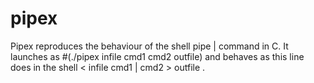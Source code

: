 # pipex 
Pipex reproduces the behaviour of the shell pipe | command in C. It launches as #(./pipex infile cmd1 cmd2 outfile) and behaves as this line does in the shell < infile cmd1 | cmd2 > outfile .
